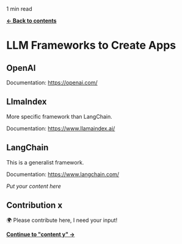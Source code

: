 <p id="reading-time-action-id" align="left">1 min read</p>

[**← Back to contents**](../common/contents.md)

# LLM Frameworks to Create Apps

## OpenAI

Documentation: https://openai.com/

## LlmaIndex
More specific framework than LangChain. 

Documentation: https://www.llamaindex.ai/

## LangChain
This is a generalist framework. 

Documentation: https://www.langchain.com/


_Put your content here_

## Contribution x

🌍 Please contribute here, I need your input!

[**Continue to "content y" →**](content_y.md)
